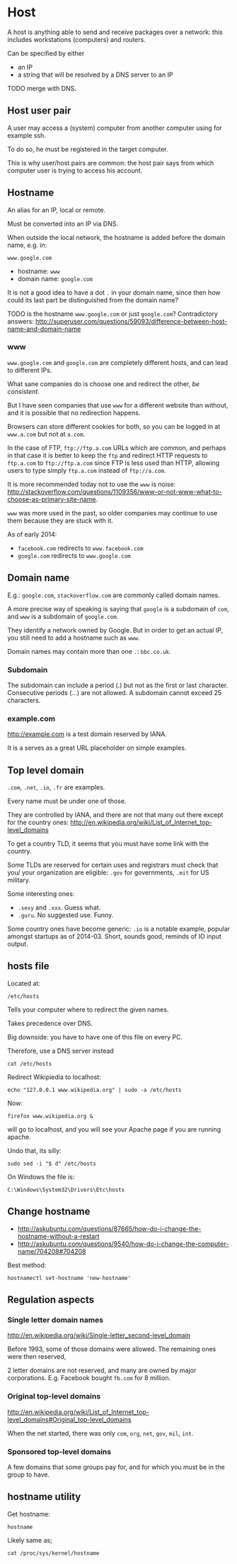 # Host

A host is anything able to send and receive packages over a network: this includes workstations (computers) and routers.

Can be specified by either

- an IP
- a string that will be resolved by a DNS server to an IP

TODO merge with DNS.

## Host user pair

A user may access a (system) computer from another computer using for example ssh.

To do so, he must be registered in the target computer.

This is why user/host pairs are common: the host pair says from which computer user is trying to access his account.

## Hostname

An alias for an IP, local or remote.

Must be converted into an IP via DNS.

When outside the local network, the hostname is added before the domain name, e.g. in:

    www.google.com

- hostname: `www`
- domain name: `google.com`

It is not a good idea to have a dot `.` in your domain name, since then how could its last part be distinguished from the domain name?

TODO is the hostname `www.google.com` or just `google.com`? Contradictory answers: <http://superuser.com/questions/59093/difference-between-host-name-and-domain-name>

### www

`www.google.com` and `google.com` are completely different hosts, and can lead to different IPs.

What sane companies do is choose one and redirect the other, *be consistent*.

But I have seen companies that use `www` for a different website than without, and it is possible that no redirection happens.

Browsers can store different cookies for both, so you can be logged in at `www.a.com` but not at `a.com`.

In the case of FTP, `ftp://ftp.a.com` URLs which are common, and perhaps in that case it is better to keep the `ftp` and redirect HTTP requests to `ftp.a.com` to `ftp://ftp.a.com` since FTP is less used than HTTP, allowing users to type simply `ftp.a.com` instead of `ftp://a.com`.

It is more recommended today not to use the `www` is noise: <http://stackoverflow.com/questions/1109356/www-or-not-www-what-to-choose-as-primary-site-name>.

`www` was more used in the past, so older companies may continue to use them because they are stuck with it.

As of early 2014:

- `facebook.com` redirects to `www.facebook.com`
- `google.com` redirects to `www.google.com`

## Domain name

E.g.: `google.com`, `stackoverflow.com` are commonly called domain names.

A more precise way of speaking is saying that `google` is a subdomain of `com`, and `www` is a subdomain of `google.com`.

They identify a network owned by Google. But in order to get an actual IP, you still need to add a hostname such as `www`.

Domain names may contain more than one `.`: `bbc.co.uk`.

### Subdomain

The subdomain can include a period (.) but not as the first or last character. Consecutive periods (...) are not allowed. A subdomain cannot exceed 25 characters.

### example.com

<http://example.com> is a test domain reserved by IANA.

It is a serves as a great URL placeholder on simple examples.

## Top level domain

`.com`, `.net`, `.io`, `.fr` are examples.

Every name must be under one of those.

They are controlled by IANA, and there are not that many out there except for the country ones: <http://en.wikipedia.org/wiki/List_of_Internet_top-level_domains>

To get a country TLD, it seems that you must have some link with the country.

Some TLDs are reserved for certain uses and registrars must check that you/ your organization are eligible: `.gov` for governments, `.mit` for US military.

Some interesting ones:

- `.sexy` and `.xxx`. Guess what.
- `.guru`. No suggested use. Funny.

Some country ones have become generic: `.io` is a notable example, popular amongst startups as of 2014-03. Short, sounds good, reminds of IO input output.

## hosts file

Located at:

    /etc/hosts

Tells your computer where to redirect the given names.

Takes precedence over DNS.

Big downside: you have to have one of this file on every PC.

Therefore, use a DNS server instead

    cat /etc/hosts

Redirect Wikipiedia to localhost:

    echo "127.0.0.1 www.wikipedia.org" | sudo -a /etc/hosts

Now:

    firefox www.wikipedia.org &

will go to localhost, and you will see your Apache page if you are running apache.

Undo that, its silly:

    sudo sed -i "$ d" /etc/hosts

On Windows the file is:

    C:\Windows\System32\Drivers\Etc\hosts

## Change hostname

- <http://askubuntu.com/questions/87665/how-do-i-change-the-hostname-without-a-restart>
- <http://askubuntu.com/questions/9540/how-do-i-change-the-computer-name/704208#704208>

Best method:

    hostnamectl set-hostname 'new-hostname'

## Regulation aspects

### Single letter domain names

<http://en.wikipedia.org/wiki/Single-letter_second-level_domain>

Before 1993, some of those domains were allowed. The remaining ones were then reserved, 

2 letter domains are not reserved, and many are owned by major corporations. E.g. Facebook bought `fb.com` for 8 million.

### Original top-level domains

<http://en.wikipedia.org/wiki/List_of_Internet_top-level_domains#Original_top-level_domains>

When the net started, there was only `com`, `org`, `net`, `gov`, `mil`, `int`.

### Sponsored top-level domains

A few domains that some groups pay for, and for which you must be in the group to have.

## hostname utility

Get hostname:

    hostname

Likely same as;

    cat /proc/sys/kernel/hostname
